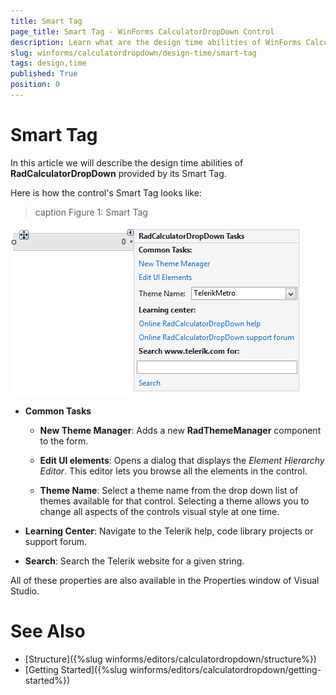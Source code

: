 ```yaml
---
title: Smart Tag
page_title: Smart Tag - WinForms CalculatorDropDown Control
description: Learn what are the design time abilities of WinForms CalculatorDropDown provided by its Smart Tag.
slug: winforms/calculatordropdown/design-time/smart-tag
tags: design,time
published: True
position: 0
---
```


# Smart Tag

In this article we will describe the design time abilities of __RadCalculatorDropDown__ provided by its Smart Tag. 

Here is how the control's Smart Tag looks like:

>caption Figure 1: Smart Tag

![calculatordropdown-design-time-smart-tag 001](images/calculatordropdown-design-time-smart-tag001.png)

* __Common Tasks__

	* __New Theme Manager__: Adds a new __RadThemeManager__ component to the form.

	* __Edit UI elements__: Opens a dialog that displays the *Element Hierarchy Editor*. This editor lets you browse all the elements in the control.

	* __Theme Name__: Select a theme name from the drop down list of themes available for that control. Selecting a theme allows you to change all aspects of the controls visual style at one time.

* __Learning Center__: Navigate to the Telerik help, code library projects or support forum.

* __Search__: Search the Telerik website for a given string.

All of these properties are also available in the Properties window of Visual Studio.

# See Also

* [Structure]({%slug winforms/editors/calculatordropdown/structure%})
* [Getting Started]({%slug winforms/editors/calculatordropdown/getting-started%})